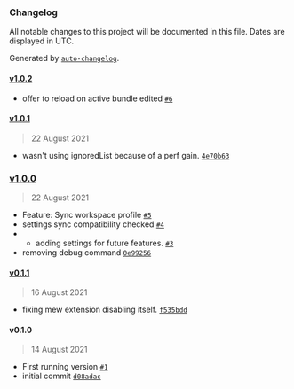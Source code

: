 ### Changelog

All notable changes to this project will be documented in this file. Dates are displayed in UTC.

Generated by [`auto-changelog`](https://github.com/CookPete/auto-changelog).

#### [v1.0.2](https://github.com/Shinsentoh/vscode-manage-extensions-workspace/compare/v1.0.1...v1.0.2)

- offer to reload on active bundle edited [`#6`](https://github.com/Shinsentoh/vscode-manage-extensions-workspace/pull/6)

#### [v1.0.1](https://github.com/Shinsentoh/vscode-manage-extensions-workspace/compare/v1.0.0...v1.0.1)

> 22 August 2021

- wasn't using ignoredList because of a perf gain. [`4e70b63`](https://github.com/Shinsentoh/vscode-manage-extensions-workspace/commit/4e70b63061578e3c1461b5f173e4389488a66e1d)

### [v1.0.0](https://github.com/Shinsentoh/vscode-manage-extensions-workspace/compare/v0.1.1...v1.0.0)

> 22 August 2021

- Feature: Sync workspace profile [`#5`](https://github.com/Shinsentoh/vscode-manage-extensions-workspace/pull/5)
- settings sync compatibility checked [`#4`](https://github.com/Shinsentoh/vscode-manage-extensions-workspace/pull/4)
- - adding settings for future features. [`#3`](https://github.com/Shinsentoh/vscode-manage-extensions-workspace/pull/3)
- removing debug command [`0e99256`](https://github.com/Shinsentoh/vscode-manage-extensions-workspace/commit/0e992563f0ebf24153695368829969d799d56a89)

#### [v0.1.1](https://github.com/Shinsentoh/vscode-manage-extensions-workspace/compare/v0.1.0...v0.1.1)

> 16 August 2021

- fixing mew extension disabling itself. [`f535bdd`](https://github.com/Shinsentoh/vscode-manage-extensions-workspace/commit/f535bdd487c875d7cc274324e2d1a816032e7143)

#### v0.1.0

> 14 August 2021

- First running version [`#1`](https://github.com/Shinsentoh/vscode-manage-extensions-workspace/pull/1)
- initial commit [`d08adac`](https://github.com/Shinsentoh/vscode-manage-extensions-workspace/commit/d08adac2605e556622dfd558b1272882154e736d)
